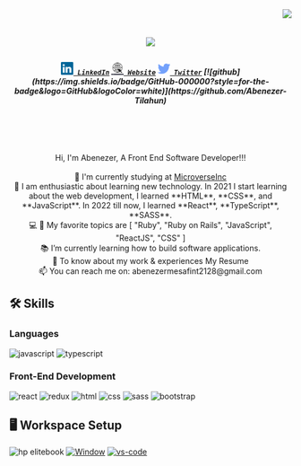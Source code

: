 <img align="right" src="https://visitor-badge.laobi.icu/badge?page_id=Abenezer-Tilahun">

<h1 align="center">
  <a href="https://git.io/typing-svg">
    <img src="https://readme-typing-svg.herokuapp.com/?lines=Hi,+👋;I+am+Abenezer...;A+Front End+Software+ Developer👨‍💻;Nice+to+meet+you+🙂!&center=true&size=30">
  </a>
</h1>

<h5 align="center">
  <code><a href="https://www.linkedin.com/in/abenezer-tilahun-4b4b43137/" title="LinkedIn Profile"><img width="22" src="images/linkedin.svg"> LinkedIn</a></code>
  <code><a href="#" title="Portfolio Website"><img width="22" src="images/website.png"> Website</a></code>
  <code><a href="https://twitter.com/AbenezerTilah11" title="Twitter Profile"><img width="22" src="images/twitter.png"> Twitter</a></code>
  [![github](https://img.shields.io/badge/GitHub-000000?style=for-the-badge&logo=GitHub&logoColor=white)](https://github.com/Abenezer-Tilahun)
</h5>
<br>
<p align="center">
<br>
<p align="center">
  Hi, I'm Abenezer, A Front End Software Developer!!!
  <br>
  <br>
  🔬 I'm currently studying at <a href="https://www.microverse.org/">MicroverseInc</a>
  <br>
  🌱 I am enthusiastic about learning new technology. In 2021 I start learning about the web development, I learned **HTML**, **CSS**, and **JavaScript**. In 2022 till now, I learned **React**, **TypeScript**, **SASS**.
  <br>
  💻 💬 My favorite topics are [ "Ruby", "Ruby on Rails", "JavaScript", "ReactJS", "CSS" ] 
  <br>
  📚 I’m currently learning how to build  software applications.
  <br>
  📄 To know about my work & experiences My Resume
  <br>
  📫 You can reach me on: <a>abenezermesafint2128@gmail.com</a>
</p>

## 🛠️ Skills

### Languages

![javascript](https://img.shields.io/badge/JavaScript-323330?style=for-the-badge&logo=javascript&logoColor=F7DF1E)
![typescript](https://img.shields.io/badge/TypeScript-3178C6?style=for-the-badge&logo=typescript&logoColor=white)

### Front-End Development

![react](https://img.shields.io/badge/React-20232A?style=for-the-badge&logo=react&logoColor=61DAFB)
![redux](https://img.shields.io/badge/Redux-593D88?style=for-the-badge&logo=redux&logoColor=white)
![html](https://img.shields.io/badge/HTML5-E34F26?style=for-the-badge&logo=html5&logoColor=white)
![css](https://img.shields.io/badge/CSS3-1572B6?style=for-the-badge&logo=css3&logoColor=white)
![sass](https://img.shields.io/badge/SASS-CC6699?style=for-the-badge&logo=sass&logoColor=white)
![bootstrap](https://img.shields.io/badge/Bootstrap-563D7C?style=for-the-badge&logo=bootstrap&logoColor=white)

## 🖥️ Workspace Setup

![hp elitebook](https://img.shields.io/badge/hp_elitebook-0071C5?style=for-the-badge&logo=laptop&logoColor=white)
[![Window](https://img.shields.io/badge/window-0078D6?style=for-the-badge&logo=window&logoColor=white)](https://manjaro.org/)
[![vs-code](https://img.shields.io/badge/VS_Code-007ACC?style=for-the-badge&logo=Visual-Studio-Code&logoColor=white)](https://code.visualstudio.com/)